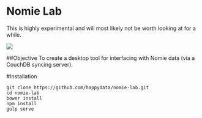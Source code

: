 # Nomie Lab
This is highly experimental and will most likely not be worth looking at for a while.

![](http://snap.icorbin.com/Screen-Shot-2015-08-02-17-06-50.png)

##Objective
To create a desktop tool for interfacing with Nomie data (via a CouchDB syncing server).

#Installation

```
git clone https://github.com/happydata/nomie-lab.git
cd nomie-lab
bower install
npm install
gulp serve
```
